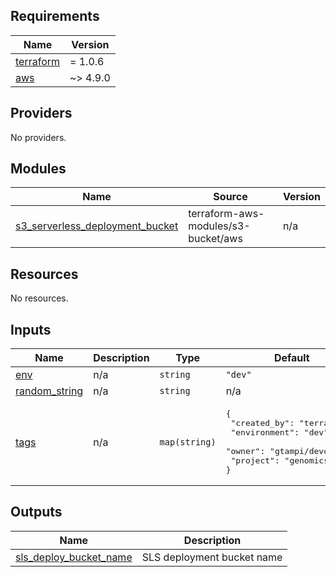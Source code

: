 <!-- BEGIN_TF_DOCS -->
## Requirements

| Name | Version |
|------|---------|
| <a name="requirement_terraform"></a> [terraform](#requirement\_terraform) | = 1.0.6 |
| <a name="requirement_aws"></a> [aws](#requirement\_aws) | ~> 4.9.0 |

## Providers

No providers.

## Modules

| Name | Source | Version |
|------|--------|---------|
| <a name="module_s3_serverless_deployment_bucket"></a> [s3\_serverless\_deployment\_bucket](#module\_s3\_serverless\_deployment\_bucket) | terraform-aws-modules/s3-bucket/aws | n/a |

## Resources

No resources.

## Inputs

| Name | Description | Type | Default | Required |
|------|-------------|------|---------|:--------:|
| <a name="input_env"></a> [env](#input\_env) | n/a | `string` | `"dev"` | no |
| <a name="input_random_string"></a> [random\_string](#input\_random\_string) | n/a | `string` | n/a | yes |
| <a name="input_tags"></a> [tags](#input\_tags) | n/a | `map(string)` | <pre>{<br>  "created_by": "terraform",<br>  "environment": "dev",<br>  "owner": "gtampi/devops",<br>  "project": "genomics"<br>}</pre> | no |

## Outputs

| Name | Description |
|------|-------------|
| <a name="output_sls_deploy_bucket_name"></a> [sls\_deploy\_bucket\_name](#output\_sls\_deploy\_bucket\_name) | SLS deployment bucket name |
<!-- END_TF_DOCS -->